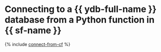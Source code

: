 # Connecting to a {{ ydb-full-name }} database from a Python function in {{ sf-name }}

{% include [connect-from-cf](../../_tutorials/connect-from-cf.md) %}